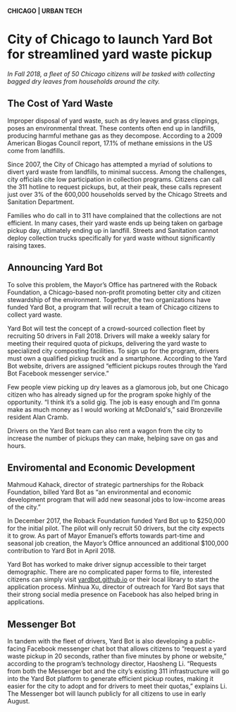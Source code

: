 **CHICAGO | URBAN TECH**

# City of Chicago to launch Yard Bot for streamlined yard waste pickup

_In Fall 2018, a fleet of 50 Chicago citizens will be tasked with collecting bagged dry leaves from households around the city._

## The Cost of Yard Waste

Improper disposal of yard waste, such as dry leaves and grass clippings, poses an environmental threat. These contents often end up in landfills, producing harmful methane gas as they decompose. According to a 2009 American Biogas Council report, 17.1% of methane emissions in the US come from landfills.

Since 2007, the City of Chicago has attempted a myriad of solutions to divert yard waste from landfills, to minimal success. Among the challenges, city officials cite low participation in collection programs. Citizens can call the 311 hotline to request pickups, but, at their peak, these calls represent just over 3% of the 600,000 households served by the Chicago Streets and Sanitation Department.

Families who do call in to 311 have complained that the collections are not efficient. In many cases, their yard waste ends up being taken on garbage pickup day, ultimately ending up in landfill. Streets and Sanitation cannot deploy collection trucks specifically for yard waste without significantly raising taxes.

## Announcing Yard Bot

To solve this problem, the Mayor’s Office has partnered with the Roback Foundation, a Chicago-based non-profit promoting better city and citizen stewardship of the environment. Together, the two organizations have funded Yard Bot, a program that will recruit a team of Chicago citizens to collect yard waste.

Yard Bot will test the concept of a crowd-sourced collection fleet by recruiting 50 drivers in Fall 2018. Drivers will make a weekly salary for meeting their required quota of pickups, delivering the yard waste to specialized city composting facilities. To sign up for the program, drivers must own a qualified pickup truck and a smartphone. According to the Yard Bot website, drivers are assigned “efficient pickups routes through the Yard Bot Facebook messenger service.” 

Few people view picking up dry leaves as a glamorous job, but one Chicago citizen who has already signed up for the program spoke highly of the opportunity. “I think it’s a solid gig. The job is easy enough and I’m gonna make as much money as I would working at McDonald's,” said Bronzeville resident Alan Cramb.

Drivers on the Yard Bot team can also rent a wagon from the city to increase the number of pickups they can make, helping save on gas and hours.

## Enviromental and Economic Development

Mahmoud Kahack, director of strategic partnerships for the Roback Foundation, billed Yard Bot as “an environmental and economic development program that will add new seasonal jobs to low-income areas of the city.”

In December 2017, the Roback Foundation funded Yard Bot up to $250,000 for the initial pilot. The pilot will only recruit 50 drivers, but the city expects it to grow. As part of Mayor Emanuel’s efforts towards part-time and seasonal job creation, the Mayor’s Office announced an additional $100,000 contribution to Yard Bot in April 2018.

Yard Bot has worked to make driver signup accessible to their target demographic. There are no complicated paper forms to file, interested citizens can simply visit [yardbot.github.io](https://yardbot.github.io) or their local library to start the application process. Minhua Xu, director of outreach for Yard Bot says that their strong social media presence on Facebook has also helped bring in applications.

## Messenger Bot

In tandem with the fleet of drivers, Yard Bot is also developing a public-facing Facebook messenger chat bot that allows citizens to “request a yard waste pickup in 20 seconds, rather than five minutes by phone or website,” according to the program’s technology director, Haosheng Li. “Requests from both the Messenger bot and the city’s existing 311 infrastructure will go into the Yard Bot platform to generate efficient pickup routes, making it easier for the city to adopt and for drivers to meet their quotas,” explains Li. The Messenger bot will launch publicly for all citizens to use in early August.
